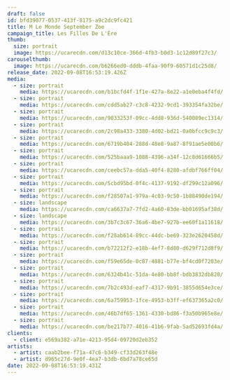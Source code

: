 ```yaml
---
draft: false
id: bfd39077-0537-413f-8175-a9c2dc9fc421
title: M Le Monde September Zoe
campaign_title: L﻿es Filles De L'Ère
thumb:
  size: portrait
  image: https://ucarecdn.com/d13c10ce-366d-4fb3-b0d3-1c12d89f27c3/
carouselthumb:
  image: https://ucarecdn.com/b6266ed0-dddb-4faa-90f9-60571d1c25d8/
release_date: 2022-09-08T16:53:19.426Z
media:
  - size: portrait
    media: https://ucarecdn.com/b1bcfd4f-1f1e-427a-8e22-a1e0eba4f4fd/
  - size: portrait
    media: https://ucarecdn.com/cdd5ab27-c3c8-4232-9cd1-393354fa32be/
  - size: portrait
    media: https://ucarecdn.com/9033253f-09cc-4dd8-936d-540089ec1314/
  - size: portrait
    media: https://ucarecdn.com/2c98a433-3380-4d02-bd21-0a0bfcc9c9c3/
  - size: portrait
    media: https://ucarecdn.com/6719b404-288d-48e8-9a87-8f91ae5e00b6/
  - size: portrait
    media: https://ucarecdn.com/525baaa9-1088-4396-a34f-12c8d61666b5/
  - size: portrait
    media: https://ucarecdn.com/ceebc57a-dda5-40f4-8280-afdbf766ff04/
  - size: portrait
    media: https://ucarecdn.com/5cbd95bd-0f4c-4137-9192-df299c12a096/
  - size: portrait
    media: https://ucarecdn.com/f28507a1-979a-4c03-9c50-1b88490de194/
  - size: landscape
    media: https://ucarecdn.com/ca6637a7-7fd2-4a60-83de-bb01695af38d/
  - size: landscape
    media: https://ucarecdn.com/3b7c3c67-36a6-4be7-927b-ee60f1a11618/
  - size: portrait
    media: https://ucarecdn.com/f28ab614-89cc-44dc-be69-323e2620458d/
  - size: portrait
    media: https://ucarecdn.com/b72212f2-e18b-4ef7-8d80-d629f712d8f9/
  - size: portrait
    media: https://ucarecdn.com/f59e65de-0c87-4881-b77e-bf4cd0f7203e/
  - size: portrait
    media: https://ucarecdn.com/6324b41c-51da-4e80-bb8f-bdb3832db820/
  - size: portrait
    media: https://ucarecdn.com/7b2c493d-eaf7-4317-9b91-3855d654e3ce/
  - size: portrait
    media: https://ucarecdn.com/6a759953-1fce-4953-b3ff-ef637365a2c0/
  - size: portrait
    media: https://ucarecdn.com/46b7df65-1361-4330-bd86-f3a50b965e8e/
  - size: portrait
    media: https://ucarecdn.com/be217b77-4016-41b6-9fab-5ad52693fd4a/
clients:
  - client: e569a382-a71e-4213-95d4-09720d2eb352
artists:
  - artist: caab2bee-f71a-47c6-b349-cf33d263f48e
  - artist: d965c27d-9e0f-4ea7-b3db-6bd7a78ce65d
date: 2022-09-08T16:53:19.431Z
---
```

